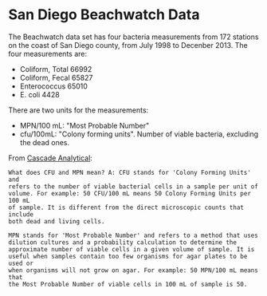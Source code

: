 # San Diego Beachwatch Data

The Beachwatch data set has four bacteria measurements from 172 stations on the
coast of San Diego county, from July 1998 to Decenber 2013. The four
measurements are:

* Coliform, Total      66992
* Coliform, Fecal      65827
* Enterococcus         65010
* E. coli               4428

There are two units for the measurements: 

* MPN/100 mL: "Most Probable Number"
* cfu/100mL: "Colony forming units". Number of viable bacteria, excluding the dead ones. 

From [Cascade Analytical](http://www.cascadeanalytical.com/resources-downloads/faqs):

    What does CFU and MPN mean? A: CFU stands for 'Colony Forming Units' and
    refers to the number of viable bacterial cells in a sample per unit of
    volume. For example: 50 CFU/100 mL means 50 Colony Forming Units per 100 mL
    of sample. It is different from the direct microscopic counts that include
    both dead and living cells.

    MPN stands for 'Most Probable Number' and refers to a method that uses
    dilution cultures and a probability calculation to determine the
    approximate number of viable cells in a given volume of sample. It is
    useful when samples contain too few organisms for agar plates to be used or
    when organisms will not grow on agar. For example: 50 MPN/100 mL means that
    the Most Probable Number of viable cells in 100 mL of sample is 50.
